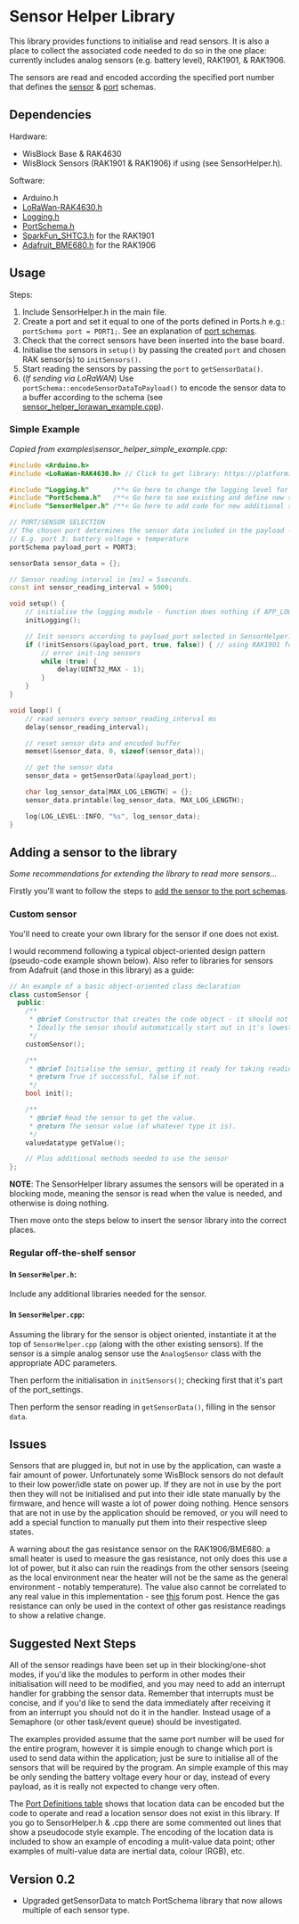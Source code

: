 # Sensor Helper Library

This library provides functions to initialise and read sensors. It is also a place to collect the associated code needed to do so in the one place: currently includes analog sensors (e.g. battery level), RAK1901, & RAK1906.

The sensors are read and encoded according the specified port number that defines the [sensor](../PortSchema/#sensor-data-payload-encoding) & [port](../PortSchema/#port-definitions) schemas.

## Dependencies

Hardware:

- WisBlock Base & RAK4630
- WisBlock Sensors (RAK1901 & RAK1906) if using (see SensorHelper.h).

Software:

- Arduino.h
- [LoRaWan-RAK4630.h](../../#environment-setup)
- [Logging.h](../Logging/)
- [PortSchema.h](../PortSchema/)
- [SparkFun_SHTC3.h](https://github.com/sparkfun/SparkFun_SHTC3_Arduino_Library) for the RAK1901
- [Adafruit_BME680.h](https://github.com/adafruit/Adafruit_BME680) for the RAK1906

## Usage

Steps:

1. Include SensorHelper.h in the main file.
2. Create a port and set it equal to one of the ports defined in Ports.h e.g.: `portSchema port = PORT1;`. See an explanation of [port schemas](../PortSchema/).
3. Check that the correct sensors have been inserted into the base board.
4. Initialise the sensors in `setup()` by passing the created `port` and chosen RAK sensor(s) to `initSensors()`.
5. Start reading the sensors by passing the `port` to `getSensorData()`.
6. (_If sending via LoRaWAN_) Use `portSchema::encodeSensorDataToPayload()` to encode the sensor data to a buffer according to the schema (see [sensor_helper_lorawan_example.cpp](./examples/sensor_helper_lorawan_example.cpp)).

### Simple Example

_Copied from examples\sensor_helper_simple_example.cpp:_

```c++
#include <Arduino.h>
#include <LoRaWan-RAK4630.h> // Click to get library: https://platformio.org/lib/show/6601/SX126x-Arduino

#include "Logging.h"      /**< Go here to change the logging level for the entire application. */
#include "PortSchema.h"   /**< Go here to see existing and define new sensor/port schemas. */
#include "SensorHelper.h" /**< Go here to add code for new additional sensors. */

// PORT/SENSOR SELECTION
// The chosen port determines the sensor data included in the payload - see PortSchema.h
// E.g. port 3: battery voltage + temperature
portSchema payload_port = PORT3;

sensorData sensor_data = {};

// Sensor reading interval in [ms] = 5seconds.
const int sensor_reading_interval = 5000;

void setup() {
    // initialise the logging module - function does nothing if APP_LOG_LEVEL in Logging.h = NONE
    initLogging();

    // Init sensors according to payload_port selected in SensorHelper.h
    if (!initSensors(&payload_port, true, false)) { // using RAK1901 for temp
        // error init-ing sensors
        while (true) {
            delay(UINT32_MAX - 1);
        }
    }
}

void loop() {
    // read sensors every sensor_reading_interval ms
    delay(sensor_reading_interval);

    // reset sensor data and encoded buffer
    memset(&sensor_data, 0, sizeof(sensor_data));

    // get the sensor data
    sensor_data = getSensorData(&payload_port);

    char log_sensor_data[MAX_LOG_LENGTH] = {};
    sensor_data.printable(log_sensor_data, MAX_LOG_LENGTH);

    log(LOG_LEVEL::INFO, "%s", log_sensor_data);
}
```

## Adding a sensor to the library

_Some recommendations for extending the library to read more sensors..._

Firstly you'll want to follow the steps to [add the sensor to the port schemas](../PortSchema/#new-port-or-sensor-schema-instructions).

### Custom sensor

You'll need to create your own library for the sensor if one does not exist.

I would recommend following a typical object-oriented design pattern (pseudo-code example shown below). Also refer to libraries for sensors from Adafruit (and those in this library) as a guide:

```c++
// An example of a basic object-oriented class declaration
class customSensor {
  public:
    /**
     * @brief Constructor that creates the code object - it should not actually interract with the sensor yet
     * Ideally the sensor should automatically start out in it's lowest power mode until instantiated/read.
     */
    customSensor();

    /**
     * @brief Initialise the sensor, getting it ready for taking readings.
     * @return True if successful, false if not.
     */
    bool init();

    /**
     * @brief Read the sensor to get the value.
     * @return The sensor value (of whatever type it is).
     */
    valuedatatype getValue();

    // Plus additional methods needed to use the sensor
};
```

**NOTE**: The SensorHelper library assumes the sensors will be operated in a blocking mode, meaning the sensor is read when the value is needed, and otherwise is doing nothing.

Then move onto the steps below to insert the sensor library into the correct places.

### Regular off-the-shelf sensor

#### In `SensorHelper.h`:

Include any additional libraries needed for the sensor.

#### In `SensorHelper.cpp`:

Assuming the library for the sensor is object oriented, instantiate it at the top of `SensorHelper.cpp` (along with the other existing sensors). If the sensor is a simple analog sensor use the `AnalogSensor` class with the appropriate ADC parameters.

Then perform the initialisation in `initSensors()`; checking first that it's part of the port_settings.

Then perform the sensor reading in `getSensorData()`, filling in the sensor `data`.

## Issues

Sensors that are plugged in, but not in use by the application, can waste a fair amount of power. Unfortunately some WisBlock sensors do not default to their low power/idle state on power up. If they are not in use by the port then they will not be initialised and put into their idle state manually by the firmware, and hence will waste a lot of power doing nothing. Hence sensors that are not in use by the application should be removed, or you will need to add a special function to manually put them into their respective sleep states.

A warning about the gas resistance sensor on the RAK1906/BME680: a small heater is used to measure the gas resistance, not only does this use a lot of power, but it also can ruin the readings from the other sensors (seeing as the local environment near the heater will not be the same as the general environment - notably temperature). The value also cannot be correlated to any real value in this implementation - see [this](https://forum.rakwireless.com/t/rak7204-gas-resistance-what-should-the-values-tell-me/1716) forum post. Hence the gas resistance can only be used in the context of other gas resistance readings to show a relative change.

## Suggested Next Steps

All of the sensor readings have been set up in their blocking/one-shot modes, if you'd like the modules to perform in other modes their initialisation will need to be modified, and you may need to add an interrupt handler for grabbing the sensor data. Remember that interrupts must be concise, and if you'd like to send the data immediately after receiving it from an interrupt you should not do it in the handler. Instead usage of a Semaphore (or other task/event queue) should be investigated.

The examples provided assume that the same port number will be used for the entire program, however it is simple enough to change which port is used to send data within the application; just be sure to initialise all of the sensors that will be required by the program. An simple example of this may be only sending the battery voltage every hour or day, instead of every payload, as it is really not expected to change very often.

The [Port Definitions table](../PortSchema/#port-definitions) shows that location data can be encoded but the code to operate and read a location sensor does not exist in this library. If you go to SensorHelper.h & .cpp there are some commented out lines that show a pseudocode style example. The encoding of the location data is included to show an example of encoding a mulit-value data point; other examples of multi-value data are inertial data, colour (RGB), etc.

## Version 0.2

- Upgraded getSensorData to match PortSchema library that now allows multiple of each sensor type.

